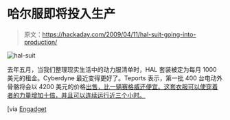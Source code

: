 # 哈尔服即将投入生产

> 原文：<https://hackaday.com/2009/04/11/hal-suit-going-into-production/>

![hal-suit](img/016b9688f563563f72937f0be469e10a.png "hal-suit")

去年五月，当我们整理现实生活中的动力服清单时，HAL 套装被定为每月 1000 美元的租金。Cyberdyne 最近变得更好了。Teports 表示，第一批 400 台电动外骨骼将会以 4200 美元的价格[出售，比一辆赛格威还便宜。这套衣服可以使穿着者的力量增加十倍，并且可以连续运行近三个小时。](http://www.hplusmagazine.com/articles/robotics/i-am-ironman "I Am Ironman! | h+ Magazine")

[via [Engadget](http://www.engadget.com/2009/04/11/cyberdyne-said-to-be-mass-producing-4-200-hal-robotic-suit/ "Cyberdyne said to be mass producing $4,200 HAL robotic suit")